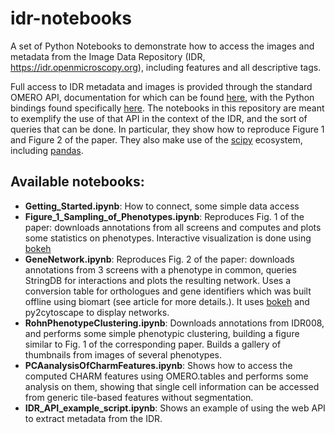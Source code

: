 # idr-notebooks

A set of Python Notebooks to demonstrate how to access the images and metadata from the Image Data Repository (IDR, https://idr.openmicroscopy.org), including features and all descriptive tags.

Full access to IDR metadata and images is provided through the standard OMERO API, documentation for which can be found [here](https://www.openmicroscopy.org/site/support/omero5.2/developers/), with the Python bindings found specifically [here](https://www.openmicroscopy.org/site/support/omero5.2/developers/Python.html). The notebooks in this repository are meant to exemplify the use of that API in the context of the IDR, and the sort of queries that can be done. In particular, they show how to reproduce Figure 1 and Figure 2 of the paper. They also make use of the [scipy](https://www.scipy.org/) ecosystem, including [pandas](pandas.pydata.org).

## Available notebooks:

- **Getting_Started.ipynb**: How to connect, some simple data access
- **Figure_1_Sampling_of_Phenotypes.ipynb**: Reproduces Fig. 1 of the paper: downloads annotations from all screens and computes and plots some statistics on phenotypes. Interactive visualization is done using [bokeh](bokeh.pydata.org/)
- **GeneNetwork.ipynb**: Reproduces Fig. 2 of the paper: downloads annotations from 3 screens with a phenotype in common, queries StringDB for interactions and plots the resulting network. Uses a conversion table for orthologues and gene identifiers which was built offline using biomart (see article for more details.). It uses [bokeh](bokeh.pydata.org/) and py2cytoscape to display networks.
- **RohnPhenotypeClustering.ipynb**: Downloads annotations from IDR008, and performs some simple phenotypic clustering, building a figure similar to Fig. 1 of the corresponding paper. Builds a gallery of thumbnails from images of several phenotypes.
- **PCAanalysisOfCharmFeatures.ipynb**: Shows how to access the computed CHARM features using OMERO.tables and performs some analysis on them, showing that single cell information can be accessed from generic tile-based features without segmentation.
- **IDR_API_example_script.ipynb**: Shows an example of using the web API to extract metadata from the IDR.

